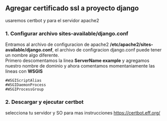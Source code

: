 ## Agregar certificado ssl a proyecto django
usaremos certbot y para el servidor apache2

### 1. Configurar archivo sites-available/django.conf
Entramos al archivo de configuracion de apache2 **/etc/apache2/sites-available/django.conf**, el archivo de configracion django.conf 
puede tener un nombre algo diferente.   
Primero descomentamos la linea **ServerName example** y agregamos nuestro nombre de dominio y ahora comentamos momentaniamente las lineas con **WSGIS**
```
#WSGIScriptAlias
#WSGIDaemonProcess
#WSGIProcessGroup
```

### 2. Descargar y ejecutar certbot
selecciona tu servidor y SO para mas instrucciones https://certbot.eff.org/
